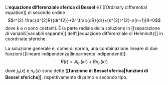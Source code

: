 L'**equazione differenziale sferica di Bessel** è l'[[Ordinary differential equation]] di secondo ordine
$$r^{2} \frac{d^{2}R}{dr^{2}}+2r \frac{dR}{dr}+[k^{2}r^{2}-n(n+1)]R=0$$
dove $k$ e $n$ sono costanti. È la parte radiale della soluzione in [[separazione di variabili|variabili separate]] dell'[[equazione differenziale di Helmholtz]] in coordinate sferiche.

La soluzione generale è, come di norma, una combinazione lineare di due funzioni [[lineare indipendenza|linearmente indipendenti]]:
$$R(r)=Aj_{n}(kr)+Bn_{n}(kr)$$
dove $j_{n}(x)$ e $n_{n}(x)$ sono dette **[[funzione di Bessel sferica|funzioni di Bessel sferiche]]**, rispettivamente di primo e secondo tipo.